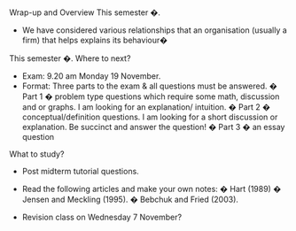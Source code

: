 Wrap-up and Overview
This semester �.
* We have considered various relationships that an organisation (usually a firm) that helps explains its behaviour� 





This semester �.
Where to next?
* Exam:	9.20 am Monday 19 November.
* Format:	Three parts to the exam & all questions must be answered.
� Part 1 � problem type questions which require some math, discussion and or graphs. I am looking for an explanation/ intuition.
� Part 2 � conceptual/definition questions. I am looking for a short discussion or explanation. Be succinct and answer the question!
� Part 3 � an essay question

What to study?
* Post midterm tutorial questions.
* Read the following articles and make your own notes:
� Hart (1989)
� Jensen and Meckling (1995).
� Bebchuk and Fried (2003).

* Revision class on Wednesday 7 November?

